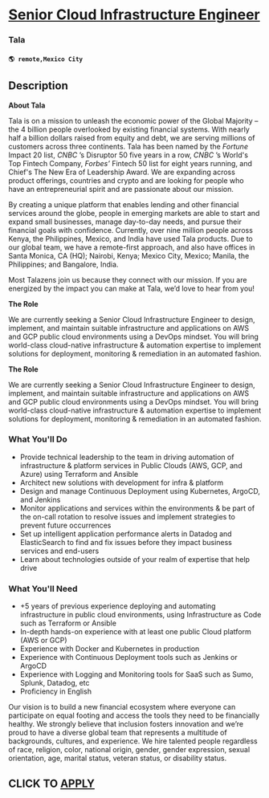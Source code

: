 # [Senior Cloud Infrastructure Engineer](https://www.remotewlb.com/apply/senior-cloud-infrastructure-engineer-127652)  
### Tala  
#### `🌎 remote,Mexico City`  

## Description

 **About Tala**

  

Tala is on a mission to unleash the economic power of the Global Majority – the 4 billion people overlooked by existing financial systems. With nearly half a billion dollars raised from equity and debt, we are serving millions of customers across three continents. Tala has been named by the _Fortune_ Impact 20 list, _CNBC_ ’s Disruptor 50 five years in a row, _CNBC_ ’s World's Top Fintech Company, _Forbes’_ Fintech 50 list for eight years running, and Chief's The New Era of Leadership Award. We are expanding across product offerings, countries and crypto and are looking for people who have an entrepreneurial spirit and are passionate about our mission.

  

By creating a unique platform that enables lending and other financial services around the globe, people in emerging markets are able to start and expand small businesses, manage day-to-day needs, and pursue their financial goals with confidence. Currently, over nine million people across Kenya, the Philippines, Mexico, and India have used Tala products. Due to our global team, we have a remote-first approach, and also have offices in Santa Monica, CA (HQ); Nairobi, Kenya; Mexico City, Mexico; Manila, the Philippines; and Bangalore, India.

  

Most Talazens join us because they connect with our mission. If you are energized by the impact you can make at Tala, we’d love to hear from you!

  

 **The Role**

We are currently seeking a Senior Cloud Infrastructure Engineer to design, implement, and maintain suitable infrastructure and applications on AWS and GCP public cloud environments using a DevOps mindset. You will bring world-class cloud-native infrastructure & automation expertise to implement solutions for deployment, monitoring & remediation in an automated fashion.

  

 **The Role**

We are currently seeking a Senior Cloud Infrastructure Engineer to design, implement, and maintain suitable infrastructure and applications on AWS and GCP public cloud environments using a DevOps mindset. You will bring world-class cloud-native infrastructure & automation expertise to implement solutions for deployment, monitoring & remediation in an automated fashion.

  

### What You'll Do

* Provide technical leadership to the team in driving automation of infrastructure & platform services in Public Clouds (AWS, GCP, and Azure) using Terraform and Ansible
* Architect new solutions with development for infra & platform
* Design and manage Continuous Deployment using Kubernetes, ArgoCD, and Jenkins
* Monitor applications and services within the environments & be part of the on-call rotation to resolve issues and implement strategies to prevent future occurrences 
* Set up intelligent application performance alerts in Datadog and ElasticSearch to find and fix issues before they impact business services and end-users
* Learn about technologies outside of your realm of expertise that help drive 

  

### What You'll Need

* +5 years of previous experience deploying and automating infrastructure in public cloud environments, using Infrastructure as Code such as Terraform or Ansible
* In-depth hands-on experience with at least one public Cloud platform (AWS or GCP) 
* Experience with Docker and Kubernetes in production
* Experience with Continuous Deployment tools such as Jenkins or ArgoCD
* Experience with Logging and Monitoring tools for SaaS such as Sumo, Splunk, Datadog, etc
* Proficiency in English

  

Our vision is to build a new financial ecosystem where everyone can participate on equal footing and access the tools they need to be financially healthy. We strongly believe that inclusion fosters innovation and we’re proud to have a diverse global team that represents a multitude of backgrounds, cultures, and experience. We hire talented people regardless of race, religion, color, national origin, gender, gender expression, sexual orientation, age, marital status, veteran status, or disability status.

  
## CLICK TO [APPLY](https://www.remotewlb.com/apply/senior-cloud-infrastructure-engineer-127652)

